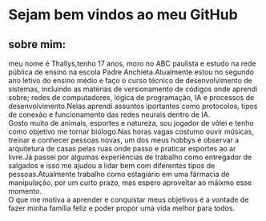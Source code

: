 <h1>Sejam bem vindos ao meu GitHub</h1>

<h2>sobre mim:</h2>
<hbr>meu nome é Thallys,tenho 17 anos, moro no ABC paulista e estudo na rede pública de ensino na escola
Padre Anchieta.Atualmente estou no segundo ano letivo do ensino médio e faço o curso técnico de desenvolvimento de sistemas, incluindo as matérias de versionamento de códigos onde aprendi sobre; redes de computadores, lógica de programação, IA e processos de desenvolvimento.Nelas aprendi assuntos iportantes como protocolos, tipos de conexão e funcionamento das redes neurais dentro de IA.<br>Gosto muito de animais, esportes e natureza, sou jogador de vôlei e tenho como objetivo me tornar biólogo.Nas horas vagas costumo ouvir músicas, treinar e conhecer pessoas novas, um dos meus hobbys é observar a arquitetura de casas pelas ruas onde passo e praticar esportes ao ar livre.Já passei por algumas experiências de trabalho como entregador de salgados e isso me ajudou a lidar bem com diferentes tipos de pessoas.Atualmente trabalho como estagiário em uma fármacia de manipulação, por um curto prazo, mas espero aproveitar ao máixmo esse momento.<br>O que me motiva a aprender e conquistar meus objetivos é a vontade de fazer minha família feliz e poder propor uma vida melhor para todos.








